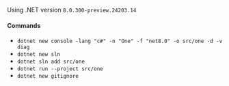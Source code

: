 Using .NET version `8.0.300-preview.24203.14`

#### Commands

- `dotnet new console -lang "c#" -n "One" -f "net8.0" -o src/one -d -v diag`
- `dotnet new sln`
- `dotnet sln add src/one`
- `dotnet run --project src/one`
- `dotnet new gitignore`
